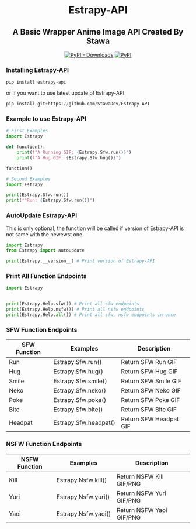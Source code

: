 <h1 align="center">
    Estrapy-API
</h1>

<h2 align="center">
    A Basic Wrapper Anime Image API Created By Stawa
</h2>
<p align="center">
<a href="https://pypi.org/project/Estrapy-API/"><img alt="PyPI - Downloads" src="https://img.shields.io/pypi/dm/Estrapy-API?style=for-the-badge"></a>
<a href="https://pypi.org/project/Estrapy-API/"><img alt="PyPI" src="https://img.shields.io/pypi/v/Estrapy-API?color=a&label=Estrapy-API&style=for-the-badge"></a>
</p>

### Installing Estrapy-API

```
pip install estrapy-api
```

or If you want to use latest update of Estrapy-API

```py
pip install git+https://github.com/StawaDev/Estrapy-API
```

### Example to use Estrapy-API

```py
# First Examples
import Estrapy

def function():
    print(f"A Running GIF: {Estrapy.Sfw.run()}")
    print(f"A Hug GIF: {Estrapy.Sfw.hug()}")

function()

# Second Examples
import Estrapy

print(Estrapy.Sfw.run())
print(f"Run: {Estrapy.Sfw.run()}")
```

### AutoUpdate Estrapy-API

This is only optional, the function will be called if version of Estrapy-API is not same with the newewst one.

```py
import Estrapy
from Estrapy import autoupdate

print(Estrapy.__version__) # Print version of Estrapy-API
```

### Print All Function Endpoints

```py
import Estrapy


print(Estrapy.Help.sfw()) # Print all sfw endpoints
print(Estrapy.Help.nsfw()) # Print all nsfw endpoints
print(Estrapy.Help.all()) # Print all sfw, nsfw endpoints in once
```


### SFW Function Endpoints

SFW Function|Examples|Description
--------------|--------------|--------------
Run     |   Estrapy.Sfw.run()   |   Return SFW Run GIF
Hug     |   Estrapy.Sfw.hug()   |   Return SFW Hug GIF
Smile   |   Estrapy.Sfw.smile() |   Return SFW Smile GIF
Neko    |   Estrapy.Sfw.neko()  |   Return SFW Neko GIF
Poke    |   Estrapy.Sfw.poke()  |   Return SFW Poke GIF
Bite    |   Estrapy.Sfw.bite()  |   Return SFW Bite GIF
Headpat |   Estrapy.Sfw.headpat()   |   Return SFW Headpat GIF

### NSFW Function Endpoints
NSFW Function|Examples|Description
--------------|--------------|--------------
Kill    |   Estrapy.Nsfw.kill() |   Return NSFW Kill GIF/PNG
Yuri    |   Estrapy.Nsfw.yuri() |   Return NSFW Yuri GIF/PNG
Yaoi    |   Estrapy.Nsfw.yaoi() |   Return NSFW Yaoi GIF/PNG
